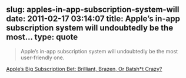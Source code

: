 slug: apples-in-app-subscription-system-will
date: 2011-02-17 03:14:07
title: Apple’s in-app subscription system will undoubtedly be the most...
type: quote
---

> Apple’s in-app subscription system will undoubtedly be the most user-friendly one.

[Apple’s Big Subscription Bet: Brilliant, Brazen, Or Batsh*t Crazy?](http://techcrunch.com/2011/02/15/apple-in-app-subscriptions/)
